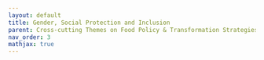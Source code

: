 ```yaml
---
layout: default
title: Gender, Social Protection and Inclusion
parent: Cross-cutting Themes on Food Policy & Transformation Strategies
nav_order: 3
mathjax: true
---
```

